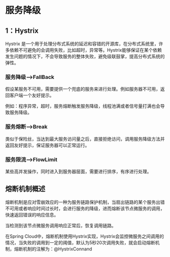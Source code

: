 # 服务降级

## 1：Hystrix

Hystrix 是一个用于处理分布式系统的延迟和容错的开源库，在分布式系统里，许多依赖不可避免的会调用失败，比如超时，异常等。Hystrix能够保证在某个依赖发生问题的情况下，不会导致服务的整体失败，避免级联鼓掌，提高分布式系统的弹性。

### 服务降级-->FallBack

假设某服务不可用，需要提供一个兜底的服务来进行处理。例如服务器不可用，返回客户端一个友好提示。

例如：程序异常，超时，服务熔断触发服务降级，线程池满或者信号量打满也会导致服务降级。

### 服务熔断-->Break

类似于保险丝，当达到最大服务访问量之后，直接拒绝访问，调用服务降级方法并返回友好提示，保证服务器可以正常运行。

### 服务限流-->FlowLimit

某些高并发操作，同时进入到服务器层面，需要进行排序，有序进行处理。



## 熔断机制概述

熔断机制是应对雪崩效应的一种为服务链路保护机制，当扇出链路的某个服务出错不可用或者响应时间过长时，会进行服务的降级，进而熔断该节点微服务的调用，快速返回错误的响应信息。

当检测到该节点微服务调用响应正常后，恢复调用链路。

在Spring Cloud中，熔断机制使用Hystrix实现，Hystrix会监控微服务之间调用的情况，当失败的调用到一定的阈值，默认为5秒20次调用失败，就会启动熔断机制，熔断机制的注解为：@HystrixConnand







